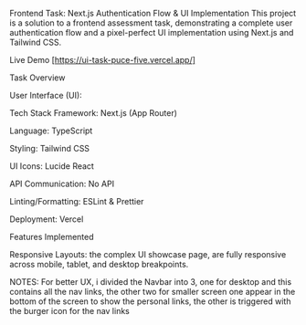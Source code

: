 Frontend Task: Next.js Authentication Flow & UI Implementation
This project is a solution to a frontend assessment task, demonstrating a complete user authentication flow and a pixel-perfect UI implementation using Next.js and Tailwind CSS.

Live Demo
[https://ui-task-puce-five.vercel.app/]

Task Overview

User Interface (UI):

Tech Stack
Framework: Next.js (App Router)

Language: TypeScript

Styling: Tailwind CSS

UI Icons: Lucide React

API Communication: No API

Linting/Formatting: ESLint & Prettier

Deployment: Vercel

Features Implemented

Responsive Layouts: the complex UI showcase page, are fully responsive across mobile, tablet, and desktop breakpoints.

NOTES:
For better UX, i divided the Navbar into 3, one for desktop and this contains all the nav links, the other two for smaller screen one appear in the bottom of the screen to show the personal links, the other is triggered with the burger icon for the nav links
